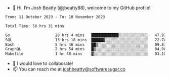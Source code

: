 - 👋 Hi, I’m Josh Beatty (@jbeatty88), welcome to my GitHub profile!

<!--START_SECTION:waka-->

```txt
From: 11 October 2023 - To: 10 November 2023

Total Time: 58 hrs 31 mins

Go                    28 hrs 4 mins   ████████████░░░░░░░░░░░░░   47.97 %
SQL                   13 hrs 18 mins  █████▓░░░░░░░░░░░░░░░░░░░   22.74 %
Bash                  5 hrs 46 mins   ██▒░░░░░░░░░░░░░░░░░░░░░░   09.87 %
GraphQL               2 hrs 54 mins   █▒░░░░░░░░░░░░░░░░░░░░░░░   04.96 %
Makefile              1 hr 48 mins    ▓░░░░░░░░░░░░░░░░░░░░░░░░   03.10 %
```

<!--END_SECTION:waka-->

- 💞️ I would love to collaborate!
- 📫 You can reach me at joshbeatty@softwaresugar.co

<!---
jbeatty88/jbeatty88 is a ✨ special ✨ repository because its `README.md` (this file) appears on your GitHub profile.
You can click the Preview link to take a look at your changes.
--->
